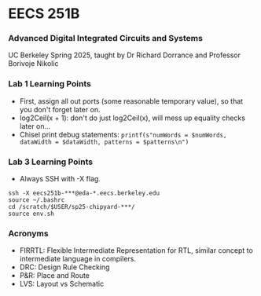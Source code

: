 # EECS 251B
### Advanced Digital Integrated Circuits and Systems
UC Berkeley Spring 2025, taught by Dr Richard Dorrance and Professor Borivoje Nikolic

### Lab 1 Learning Points
- First, assign all out ports (some reasonable temporary value), so that you don't forget later on.
- log2Ceil(x + 1): don't do just log2Ceil(x), will mess up equality checks later on...
- Chisel print debug statements: `printf(s"numWords = $numWords, dataWidth = $dataWidth, patterns = $patterns\n")`

### Lab 3 Learning Points
- Always SSH with -X flag.
```
ssh -X eecs251b-***@eda-*.eecs.berkeley.edu
source ~/.bashrc
cd /scratch/$USER/sp25-chipyard-***/
source env.sh
```

### Acronyms
- FIRRTL: Flexible Intermediate Representation for RTL, similar concept to intermediate language in compilers.
- DRC: Design Rule Checking
- P&R: Place and Route
- LVS: Layout vs Schematic
